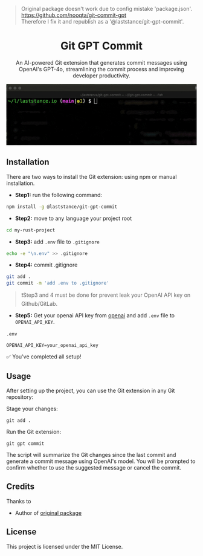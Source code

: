 > Original package doesn't work due to config mistake 'package.json'. https://github.com/nooqta/git-commit-gpt  
> Therefore I fix it and republish as a '@laststance/git-gpt-commit'.

<div align="center">
    <h1>Git GPT Commit</h1>
    <p>An AI-powered Git extension that generates commit messages using OpenAI's GPT-4o, streamlining the commit process and improving developer productivity.</p>
    <img src="./assets/preview.gif" />
</div>

## Installation

There are two ways to install the Git extension: using npm or manual installation.

- **Step1:** run the following command:

```bash
npm install -g @laststance/git-gpt-commit
```

- **Step2:** move to any language your project root

```bash
cd my-rust-project
```

- **Step3:** add `.env` file to `.gitignore`

```bash
echo -e "\n.env" >> .gitignore
```

- **Step4:** commit .gitignore

```bash
git add .
git commit -m 'add .env to .gitignore'
```

> ❗️Step3 and 4 must be done for prevent leak your OpenAI API key on Github/GitLab.

- **Step5:** Get your openai API key from [openai](https://platform.openai.com/account/api-keys) and add `.env` file to `OPENAI_API_KEY`.

`.env`

```
OPENAI_API_KEY=your_openai_api_key
```

✅ You've completed all setup!

## Usage

After setting up the project, you can use the Git extension in any Git repository:

Stage your changes:

```
git add .
```

Run the Git extension:

```
git gpt commit
```

The script will summarize the Git changes since the last commit and generate a commit message using OpenAI's model. You will be prompted to confirm whether to use the suggested message or cancel the commit.

## Credits

Thanks to

- Author of [original package](https://github.com/nooqta/git-commit-gpt)

## License

This project is licensed under the MIT License.
